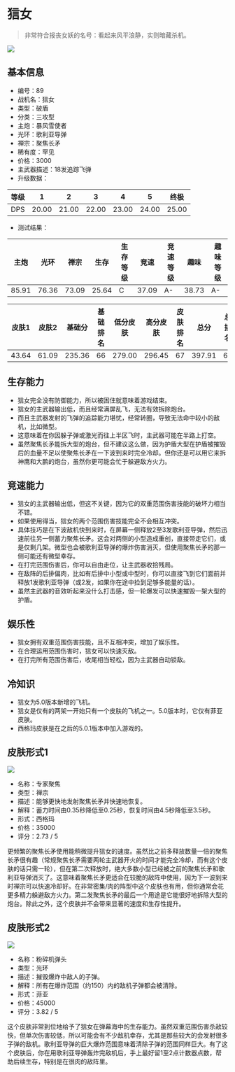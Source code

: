 # 狺女

> 非常符合报丧女妖的名号：看起来风平浪静，实则暗藏杀机。

<img src="/ships/ship_89.png" style={{zoom:1}}/>

## 基本信息

- 编号：89
- 战机名：狺女
- 类型：破盾
- 分类：三攻型
- 主炮：暴风雪使者
- 光环：歌利亚导弹
- 禅宗：聚焦长矛
- 稀有度：罕见
- 价格：3000
- 主武器描述：18发追踪飞弹
- 升级数据：

| 等级 | 1 | 2 | 3 | 4 | 5 | 终极 |
|--|--|--|--|--|--|--|
| DPS | 20.00 | 21.00 | 22.00 | 23.00 | 24.00 | 25.00 |

- 测试结果：

| 主炮 | 光环 | 禅宗 | 生存 | 生存等级 | 竞速 | 竞速等级 | 趣味 | 趣味等级 |
|--|--|--|--|--|--|--|--|--|
| 85.91 | 76.36 | 73.09 | 25.64 | C | 37.09 | A- | 38.73 | A- |

| 皮肤1 | 皮肤2 | 基础分 | 基础排名 | 低分皮肤 | 高分皮肤 | 皮肤排名 | 总分 | 总排名 |
|--|--|--|--|--|--|--|--|--|
| 43.64 | 61.09 | 235.36 | 66 | 279.00 | 296.45 | 67 | 397.91 | 60 |

## 生存能力

- 狺女完全没有防御能力，所以被困住就意味着游戏结束。
- 狺女的主武器输出低，而且经常满屏乱飞，无法有效拆除炮台。
- 而且主武器发射的飞弹的追踪能力堪忧，经常转圈，导致无法命中较小的敌机，比如微型。
- 这意味着在你因躲子弹或激光而往上半区飞时，主武器可能在半路上打空。
- 虽然聚焦长矛能拆大型的炮台，但不建议这么做，因为护盾大型在护盾被摧毁后的血量不足以使聚焦长矛在一下波到来时完全冷却。但你还是可以用它来拆神鹰和大鹏的炮台，虽然你更可能会忙于躲避敌方火力。

## 竞速能力

- 狺女的主武器输出低，但这不关键，因为它的双重范围伤害技能的破坏力相当不错。
- 如果使用得当，狺女的两个范围伤害技能完全不会相互冲突。
- 具体技巧是在下波敌机快到来时，在屏幕一侧释放2至3发歌利亚导弹，然后迅速前往另一侧蓄力聚焦长矛。这会对两侧的小型造成重创，直接带走它们，或是仅剩几架。微型也会被歌利亚导弹的爆炸伤害消灭，但使用聚焦长矛的那一侧可能还有微型幸存。
- 在打完范围伤害后，你可以自由走位，让主武器收拾残局。
- 在敌阵的后排偏肉，比如有后排中小型或中型时，你可以直接飞到它们面前并释放1发歌利亚导弹（或2发，如果你在途中捡到足够多能量的话）。
- 虽然主武器的音效听起来没什么打击感，但一轮爆发可以快速摧毁一架大型的护盾。

## 娱乐性

- 狺女拥有双重范围伤害技能，且不互相冲突，增加了娱乐性。
- 在合理运用范围伤害时，狺女可以快速灭敌。
- 在打完所有范围伤害后，收尾相当轻松，因为主武器自动锁敌。

## 冷知识

- 狺女为5.0版本新增的飞机。
- 狺女是仅有的两架一开始只有一个皮肤的飞机之一。5.0版本时，它仅有菲亚皮肤。
- 西格玛皮肤是在之后的5.0.1版本中加入游戏的。

## 皮肤形式1

<img src="/ships/ship_89_apex_1.png" style={{zoom:1}}/>

- 名称：专家聚焦
- 类型：禅宗
- 描述：能够更快地发射聚焦长矛并快速地恢复。
- 解释：蓄力时间由0.35秒降低至0.25秒，恢复时间由4.5秒降低至3.5秒。
- 形式：西格玛
- 价格：35000
- 评分：2.73 / 5

更频繁的聚焦长矛使用能稍微提升狺女的速度。虽然比之前多释放数量一倍的聚焦长矛很有趣（常规聚焦长矛需要两轮主武器开火的时间才能完全冷却，而有这个皮肤的话只需一轮），但在第二次释放时，绝大多数小型已经被之前的聚焦长矛和歌利亚导弹消灭了。这意味着聚焦长矛更适合在较脆的敌阵中使用，因为下一波到来时禅宗可以快速冷却好。在非常密集/肉的阵型中这个皮肤也有用，但你通常会花更多精力躲避敌方火力。第二发聚焦长矛的最后一个用途是它能很好地拆除大型的炮台。除此之外，这个皮肤并不会带来显著的速度和生存性提升。

## 皮肤形式2

<img src="/ships/ship_89_apex_2.png" style={{zoom:1}}/>

- 名称：粉碎机弹头
- 类型：光环
- 描述：摧毁爆炸中敌人的子弹。
- 解释：所有在爆炸范围（约150）内的敌机子弹都会被清除。
- 形式：菲亚
- 价格：45000
- 评分：3.82 / 5

这个皮肤非常到位地给予了狺女在弹幕海中的生存能力。虽然双重范围伤害杀敌较快，但单次伤害较低，所以可能会有不少敌机幸存，尤其是那些较大的会发射很多子弹的敌机。歌利亚导弹的巨大爆炸范围意味着清除子弹的范围同样巨大。有了这个皮肤后，你在用歌利亚导弹轰炸完敌机后，手上最好留1至2点计数器点数，帮助后续生存，特别是在很肉的敌阵里。
